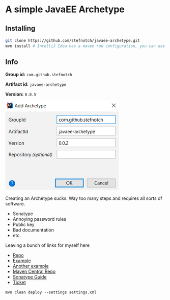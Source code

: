 # A simple JavaEE Archetype

## Installing

```bash
git clone https://github.com/stefnotch/javaee-archetype.git
mvn install # IntelliJ Idea has a maven run configuration, you can use that as well
```

## Info


**Group id:** `com.github.stefnotch`

**Artifact id:** `javaee-archetype`

**Version:** `0.0.5`



![1556468463742](screenshot.png)



Creating an Archetype sucks. Way too many steps and requires all sorts of software.

- Sonatype
- Annoying password rules
- Public key
- Bad documentation
- etc.



Leaving a bunch of links for myself here

- [Repo](https://github.com/stefnotch/javaee-archetype)
- [Example](https://github.com/AdamBien/javaee8-essentials-archetype)
- [Another example](https://bitbucket.org/simpligility/ossrh-pipeline-demo/src)
- [Maven Central Repo](https://mvnrepository.com/repos/sonatype-releases)
- [Sonatype Guide](https://central.sonatype.org/pages/ossrh-guide.html)
- [Ticket](https://issues.sonatype.org/browse/OSSRH-48186)



```
mvn clean deploy --settings settings.xml
```

